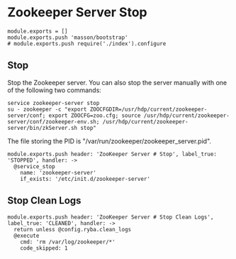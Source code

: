 
# Zookeeper Server Stop

    module.exports = []
    module.exports.push 'masson/bootstrap'
    # module.exports.push require('./index').configure

## Stop

Stop the Zookeeper server. You can also stop the server manually with one of
the following two commands:

```
service zookeeper-server stop
su - zookeeper -c "export ZOOCFGDIR=/usr/hdp/current/zookeeper-server/conf; export ZOOCFG=zoo.cfg; source /usr/hdp/current/zookeeper-server/conf/zookeeper-env.sh; /usr/hdp/current/zookeeper-server/bin/zkServer.sh stop"
```

The file storing the PID is "/var/run/zookeeper/zookeeper_server.pid".

    module.exports.push header: 'ZooKeeper Server # Stop', label_true: 'STOPPED', handler: ->
      @service_stop
        name: 'zookeeper-server'
        if_exists: '/etc/init.d/zookeeper-server'

## Stop Clean Logs

    module.exports.push header: 'ZooKeeper Server # Stop Clean Logs', label_true: 'CLEANED', handler: ->
      return unless @config.ryba.clean_logs
      @execute
        cmd: 'rm /var/log/zookeeper/*'
        code_skipped: 1
